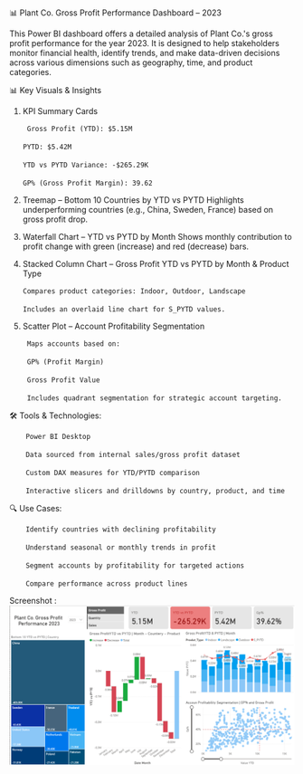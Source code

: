 📊 Plant Co. Gross Profit Performance Dashboard – 2023

This Power BI dashboard offers a detailed analysis of Plant Co.'s gross profit performance for the year 2023. It is designed to help stakeholders monitor financial health, identify trends, and make data-driven decisions across various dimensions such as geography, time, and product categories.

📊 Key Visuals & Insights

1. KPI Summary Cards

        Gross Profit (YTD): $5.15M

       PYTD: $5.42M

       YTD vs PYTD Variance: -$265.29K

       GP% (Gross Profit Margin): 39.62

2. Treemap – Bottom 10 Countries by YTD vs PYTD
Highlights underperforming countries (e.g., China, Sweden, France) based on gross profit drop.

3. Waterfall Chart – YTD vs PYTD by Month
Shows monthly contribution to profit change with green (increase) and red (decrease) bars.

4. Stacked Column Chart – Gross Profit YTD vs PYTD by Month & Product Type

       Compares product categories: Indoor, Outdoor, Landscape

       Includes an overlaid line chart for S_PYTD values.

5. Scatter Plot – Account Profitability Segmentation

        Maps accounts based on:

        GP% (Profit Margin)

        Gross Profit Value

        Includes quadrant segmentation for strategic account targeting.

🛠️ Tools & Technologies:

        Power BI Desktop

        Data sourced from internal sales/gross profit dataset

        Custom DAX measures for YTD/PYTD comparison

        Interactive slicers and drilldowns by country, product, and time

🔍 Use Cases:

        Identify countries with declining profitability

        Understand seasonal or monthly trends in profit

        Segment accounts by profitability for targeted actions

        Compare performance across product lines

Screenshot :
![image alt](https://github.com/Parixit-Chavda/Plant-Co.-Project/blob/main/Palnt%20Co..png)

